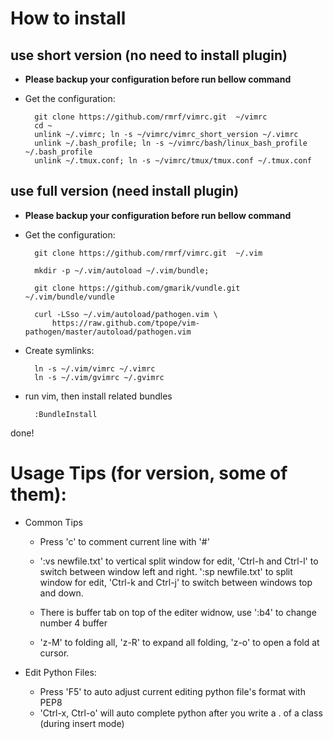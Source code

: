 
# How to install

## use short version (no need to install plugin)

* **Please backup your configuration before run bellow command**

* Get the configuration:

        git clone https://github.com/rmrf/vimrc.git  ~/vimrc
        cd ~
        unlink ~/.vimrc; ln -s ~/vimrc/vimrc_short_version ~/.vimrc
        unlink ~/.bash_profile; ln -s ~/vimrc/bash/linux_bash_profile ~/.bash_profile
        unlink ~/.tmux.conf; ln -s ~/vimrc/tmux/tmux.conf ~/.tmux.conf


## use full version (need install plugin)

* **Please backup your configuration before run bellow command**


* Get the configuration:

        git clone https://github.com/rmrf/vimrc.git  ~/.vim

        mkdir -p ~/.vim/autoload ~/.vim/bundle; 

        git clone https://github.com/gmarik/vundle.git ~/.vim/bundle/vundle

        curl -LSso ~/.vim/autoload/pathogen.vim \
            https://raw.github.com/tpope/vim-pathogen/master/autoload/pathogen.vim

* Create symlinks:

        ln -s ~/.vim/vimrc ~/.vimrc
        ln -s ~/.vim/gvimrc ~/.gvimrc

* run vim, then install related bundles

        :BundleInstall

done!


# Usage Tips (for version, some of them):

* Common Tips

    - Press 'c' to comment current line with '#'

    - ':vs newfile.txt' to vertical split window for edit, 
    'Ctrl-h and Ctrl-l' to switch between window left and right.
    ':sp newfile.txt' to split window for edit,
    'Ctrl-k and Ctrl-j' to switch between windows top and down.
    
    - There is buffer tab on top of the editer widnow, 
    use ':b4' to change number 4 buffer
    
    - 'z-M' to folding all, 'z-R' to expand all folding, 'z-o' to open a fold at cursor.

* Edit Python Files:

    - Press 'F5' to auto adjust current editing python file's format with PEP8
    - 'Ctrl-x, Ctrl-o' will auto complete python after you write a . of a class (during insert mode)

